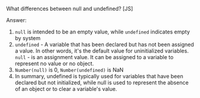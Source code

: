 What differences between null and undefined? [JS]




















Answer:



1. `null` is intended to be an empty value, while `undefined` indicates empty by system
2. `undefined` - A variable that has been declared but has not been assigned a value. In other words, it's the default value for uninitialized variables.
`null` - is an assignment value. It can be assigned to a variable to represent no value or no object.
3. `Number(null)` is 0, `Number(undefined)` is NaN
4. In summary, undefined is typically used for variables that have been declared but not initialized, while null is used to represent the absence of an object or to clear a variable's value.